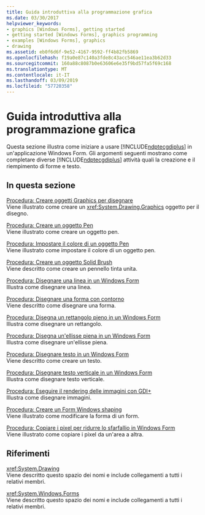 ```yaml
---
title: Guida introduttiva alla programmazione grafica
ms.date: 03/30/2017
helpviewer_keywords:
- graphics [Windows Forms], getting started
- getting started [Windows Forms], graphics programming
- examples [Windows Forms], graphics
- drawing
ms.assetid: eb0f6d6f-9e52-4167-9592-ff4b82fb5869
ms.openlocfilehash: f19a0e87c140a3fde8c43acc546ae11ea3b62d33
ms.sourcegitcommit: 160a88c8087b0e63606e6e35f9bd57fa5f69c168
ms.translationtype: MT
ms.contentlocale: it-IT
ms.lasthandoff: 03/09/2019
ms.locfileid: "57720358"
---
```

# <a name="getting-started-with-graphics-programming"></a>Guida introduttiva alla programmazione grafica
Questa sezione illustra come iniziare a usare [!INCLUDE[ndptecgdiplus](../../../../includes/ndptecgdiplus-md.md)] in un'applicazione Windows Form. Gli argomenti seguenti mostrano come completare diverse [!INCLUDE[ndptecgdiplus](../../../../includes/ndptecgdiplus-md.md)] attività quali la creazione e il riempimento di forme e testo.  
  
## <a name="in-this-section"></a>In questa sezione  
 [Procedura: Creare oggetti Graphics per disegnare](how-to-create-graphics-objects-for-drawing.md)  
 Viene illustrato come creare un <xref:System.Drawing.Graphics> oggetto per il disegno.  
  
 [Procedura: Creare un oggetto Pen](how-to-create-a-pen.md)  
 Viene illustrato come creare un oggetto pen.  
  
 [Procedura: Impostare il colore di un oggetto Pen](how-to-set-the-color-of-a-pen.md)  
 Viene illustrato come impostare il colore di un oggetto pen.  
  
 [Procedura: Creare un oggetto Solid Brush](how-to-create-a-solid-brush.md)  
 Viene descritto come creare un pennello tinta unita.  
  
 [Procedura: Disegnare una linea in un Windows Form](how-to-draw-a-line-on-a-windows-form.md)  
 Illustra come disegnare una linea.  
  
 [Procedura: Disegnare una forma con contorno](how-to-draw-an-outlined-shape.md)  
 Viene descritto come disegnare una forma.  
  
 [Procedura: Disegna un rettangolo pieno in un Windows Form](how-to-draw-a-filled-rectangle-on-a-windows-form.md)  
 Illustra come disegnare un rettangolo.  
  
 [Procedura: Disegna un'ellisse piena in un Windows Form](how-to-draw-a-filled-ellipse-on-a-windows-form.md)  
 Illustra come disegnare un'ellisse piena.  
  
 [Procedura: Disegnare testo in un Windows Form](how-to-draw-text-on-a-windows-form.md)  
 Viene descritto come creare un testo.  
  
 [Procedura: Disegnare testo verticale in un Windows Form](how-to-draw-vertical-text-on-a-windows-form.md)  
 Illustra come disegnare testo verticale.  
  
 [Procedura: Eseguire il rendering delle immagini con GDI+](how-to-render-images-with-gdi.md)  
 Illustra come disegnare immagini.  
  
 [Procedura: Creare un Form Windows shaping](how-to-create-a-shaped-windows-form.md)  
 Viene illustrato come modificare la forma di un form.  
  
 [Procedura: Copiare i pixel per ridurre lo sfarfallio in Windows Form](how-to-copy-pixels-for-reducing-flicker-in-windows-forms.md)  
 Viene illustrato come copiare i pixel da un'area a altra.  
  
## <a name="reference"></a>Riferimenti  
 <xref:System.Drawing>  
 Viene descritto questo spazio dei nomi e include collegamenti a tutti i relativi membri.  
  
 <xref:System.Windows.Forms>  
 Viene descritto questo spazio dei nomi e include collegamenti a tutti i relativi membri.
